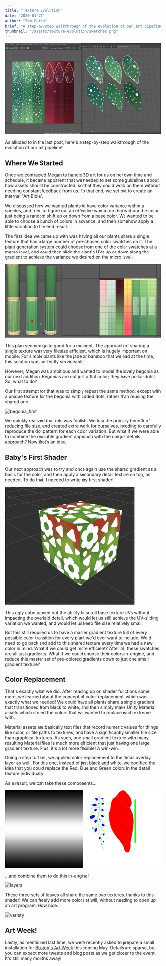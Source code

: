 ```yaml
---
title: "Texture Evolution"
date: "2020-01-24"
author: "Tom Farro"
brief: "A step-by-step walkthrough of the evolution of our art pipeline!"
thumbnail: "/assets/texture-evolution/swatches.png"
---
```

![swatches](../assets/texture-evolution/swatches.png)
 
As alluded to in the last post, here's a step-by-step walkthrough of the evolution of our art pipeline!
 
<!--more-->
## Where We Started
Once we [contracted Megan to handle 3D art][contract] for us on her own time and schedule, it became apparent that we needed to set some guidelines about how assets should be constructed, so that they could work on them without needing constant feedback from us. To that end, we set out to create an internal "Art Bible".

We discussed how we wanted plants to have color variance within a species, and tried to figure out an effective way to do that without the color just being a random shift up or down from a base color. We wanted to be able to choose a bunch of colors in advance, and then somehow apply a little variation to the end result.

The first idea we came up with was having all our plants share a single texture that had a large number of pre-chosen color swatches on it. The plant generation system could choose from one of the color swatches at a macro level, and could then slide the plant's UVs up or down along the gradient to achieve the variance we desired on the micro level.

![bamboo](../assets/bamboo_0.png)

This plan seemed quite good for a moment. The approach of sharing a single texture was very filesize efficient, which is hugely important on mobile. For simple plants like the jade or bamboo that we had at the time, this solution was perfectly serviceable. 

However, Megan was ambitious and wanted to model the lovely begonia as our next addition. Begonias are not just a flat color; they have polka-dots! So, what to do?

Our first attempt for that was to simply repeat the same method, except with a unique texture for the begonia with added dots, rather than reusing the shared one.

![begonia_first](../assets/texture-evolution/swatch_slide.gif)

We quickly realized that this was foolish. We lost the primary benefit of reducing file size, and created extra work for ourselves, needing to carefully reproduce the dot pattern for each color variation.
But what if we were able to combine the reusable gradient approach with the unique details approach? Now that’s an idea.

## Baby's First Shader
 
Our next approach was to try and once again use the shared gradient as a basis for the color, and then apply a secondary detail texture on top, as needed. To do that, I needed to write my first shader!
 
![composite](../assets/texture-evolution/composite.gif)
 
This ugly cube proved out the ability to scroll base texture UVs without impacting the overlaid detail, which would let us still achieve the UV-sliding variation we wanted, and would let us keep file size relatively small.
 
But this still required us to have a master gradient texture full of every possible color transition for every plant we'd ever want to include. We'd need to go back and add to this shared texture every time we had a new color in mind. What if we could get more efficient? After all, these swatches are all just gradients. What if we could choose their colors in-engine, and reduce this master set of pre-colored gradients down to just one small gradient texture?
 
## Color Replacement
 
That's exactly what we did. After reading up on shader functions some more, we learned about the concept of color-replacement, which was exactly what we needed! We could have all plants share a single gradient that transitioned from black to white, and then simply make Unity Material assets which stored the colors that we wanted to replace each extreme with.
 
Material assets are basically text files that record numeric values for things like color, or file paths to textures, and have a significantly smaller file size than graphical textures. As such, one small gradient texture with many resulting Material files is much more efficient that just having one large gradient texture. Plus, it's a lot more flexible! A win-win.
 
Going a step further, we applied color-replacement to the detail overlay layer as well. For this one, instead of just black and white, we codified the idea that you could replace the Red, Blue and Green colors in the detail texture individually.
 
As a result, we can take these components...
 
![parts](../assets/texture-evolution/combined.png)
 
...and combine them to do this in-engine!
 
![layers](../assets/texture-evolution/in-engine_12.gif)
 
These three sets of leaves all share the same two textures, thanks to this shader! We can freely add more colors at will, without needing to open up an art program. How nice.
 
![variety](../assets/texture-evolution/many_colors.gif)
 
## Art Week!
Lastly, as mentioned last time, we were recently asked to prepare a small installation for [Boston's Art Week][artweek] this coming May. Details are sparse, but you can expect more tweets and blog posts as we get closer to the event. It's still many months away!

 
[contract]: ../articles/2019-07-27-warm-welcomes
[artweek]: http://www.artweekma.org/
[garden]: ../games/garden